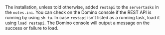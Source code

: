 <!--!!! tip "Check that the REST API is running"-->
The installation, unless told otherwise, added `restapi` to the `servertasks` in the `notes.ini`. You can check on the Domino console if the REST API is running by using `sh ta`. In case `restapi` isn't listed as a running task, load it using `load restapi`. The Domino console will output a message on the success or failure to load.

